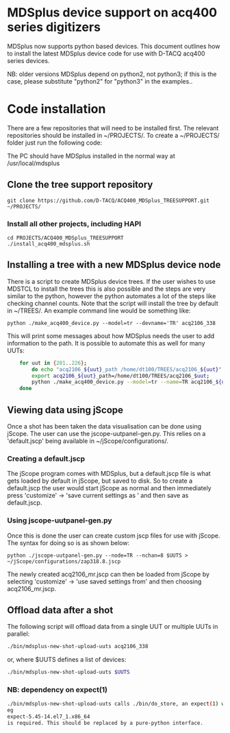 # MDSplus device support on acq400 series digitizers

MDSplus now supports python based devices. This document outlines how to install the latest MDSplus device code for use with D-TACQ acq400 series devices.

NB: older versions MDSplus depend on python2, not python3; if this is the case, please substitute "python2" for "python3" in the examples..

# Code installation

There are a few repositories that will need to be installed first. The relevant repositories should be installed in ~/PROJECTS/. To create a ~/PROJECTS/ folder just run the following code:

The PC should have MDSplus installed in the normal way at /usr/local/mdsplus

## Clone the tree support repository


    git clone https://github.com/D-TACQ/ACQ400_MDSplus_TREESUPPORT.git ~/PROJECTS/

### Install all other projects, including HAPI

    cd PROJECTS/ACQ400_MDSplus_TREESUPPORT
    ./install_acq400_mdsplus.sh


## Installing a tree with a new MDSplus device node

There is a script to create MDSplus device trees. If the user wishes to use MDSTCL to install the trees this is also possible and the steps are very similar to the python, however the python automates a lot of the steps like checking channel counts. Note that the script will install the tree by default in ~/TREES/. An example command line would be something like:

    python ./make_acq400_device.py --model=tr --devname='TR' acq2106_338

This will print some messages about how MDSplus needs the user to add information to the path. It is possible to automate this as well for many UUTs:
```bash
    for uut in {201..226}; 
    	do echo "acq2106_${uut}_path /home/dt100/TREES/acq2106_${uut}" | sudo tee -a /usr/local/mdsplus/local/envsyms; 
    	export acq2106_${uut}_path=/home/dt100/TREES/acq2106_$uut; 
    	python ./make_acq400_device.py --model=tr --name=TR acq2106_${uut}; 
    done
```

## Viewing data using jScope

Once a shot has been taken the data visualisation can be done using jScope. The user can use the jscope-uutpanel-gen.py. This relies on a 'default.jscp' being available in ~/jScope/configurations/.

### Creating a default.jscp

The jScope program comes with MDSplus, but a default.jscp file is what gets loaded by default in jScope, but saved to disk. So to create a default.jscp the user would start jScope as normal and then immediately press 'customize' -> 'save current settings as ' and then save as default.jscp.

### Using jscope-uutpanel-gen.py

Once this is done the user can create custom jscp files for use with jScope. The syntax for doing so is as shown below:

    python ./jscope-uutpanel-gen.py --node=TR --nchan=8 $UUTS > ~/jScope/configurations/zap318.8.jscp

The newly created acq2106_mr.jscp can then be loaded from jScope by selecting 'customize' -> 'use saved settings from' and then choosing acq2106_mr.jscp.

## Offload data after a shot

The following script will offload data from a single UUT or multiple UUTs in parallel:

```bash
./bin/mdsplus-new-shot-upload-uuts acq2106_338
```

or, where $UUTS defines a list of devices:

```bash
./bin/mdsplus-new-shot-upload-uuts $UUTS
```

### NB: dependency on expect(1)

```bash
./bin/mdsplus-new-shot-upload-uuts calls ./bin/do_store, an expect(1) wrapped on MDSTCL. So the tcl/expect package
eg
expect-5.45-14.el7_1.x86_64
is required. This should be replaced by a pure-python interface.
```



